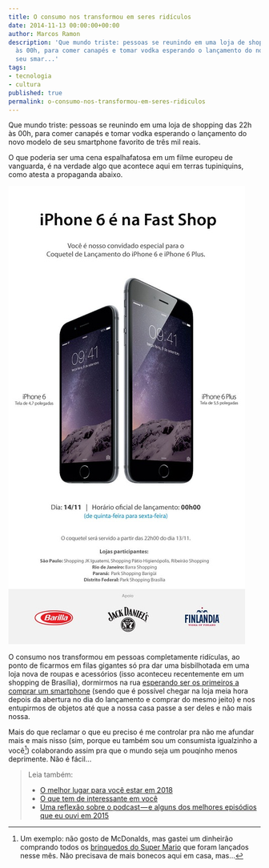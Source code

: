 ```yaml
---
title: O consumo nos transformou em seres ridículos
date: 2014-11-13 00:00:00+00:00
author: Marcos Ramon
description: 'Que mundo triste: pessoas se reunindo em uma loja de shopping das 22h
  às 00h, para comer canapés e tomar vodka esperando o lançamento do novo modelo de
  seu smar...'
tags:
- tecnologia
- cultura
published: true
permalink: o-consumo-nos-transformou-em-seres-ridiculos
---
```

Que mundo triste: pessoas se reunindo em uma loja de shopping das 22h às 00h, para comer canapés e tomar vodka esperando o lançamento do novo modelo de seu smartphone favorito de três mil reais.

O que poderia ser uma cena espalhafatosa em um filme europeu de vanguarda, é na verdade algo que acontece aqui em terras tupiniquins, como atesta a propaganda abaixo.

<img src="/assets/img/fastshop1.jpg">

O consumo nos transformou em pessoas completamente ridículas, ao ponto de ficarmos em filas gigantes só pra dar uma bisbilhotada em uma loja nova de roupas e acessórios (isso aconteceu recentemente em um shopping de Brasília), dormirmos na rua [esperando ser os primeiros a comprar um smartphone](http://g1.globo.com/tecnologia/noticia/2014/09/australiano-comprador-do-primeiro-iphone-6-deixa-aparelho-cair-no-chao.html) (sendo que é possível chegar na loja meia hora depois da abertura no dia do lançamento e comprar do mesmo jeito) e nos entupirmos de objetos até que a nossa casa passe a ser deles e não mais nossa.

Mais do que reclamar o que eu preciso é me controlar pra não me afundar mais e mais nisso (sim, porque eu também sou um consumista igualzinho a você[^1]) colaborando assim pra que o mundo seja um pouqinho menos deprimente. Não é fácil...
  
  
[^1]: Um exemplo: não gosto de McDonalds, mas gastei um dinheirão comprando todos os [brinquedos do Super Mario](http://instagram.com/p/vWMevhvnlM) que foram lançados nesse mês. Não precisava de mais bonecos aqui em casa, mas...



> Leia também:
> - <a href="/o-melhor-lugar-para-voce-estar-em-2018">O melhor lugar para você estar em 2018</a>
> - <a href="/o-que-tem-de-interessante-em-voce">O que tem de interessante em você</a>
> - <a href="/uma-reflexao-sobre-o-podcast-e-alguns-dos-melhores-episodios-que-eu-ouvi-em-2015">Uma reflexão sobre o podcast — e alguns dos melhores episódios que eu ouvi em 2015</a>
